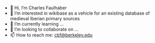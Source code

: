 - 👋 Hi, I’m Charles Faulhaber
- 👀 I’m interested in wikibase as a vehicle for an existing database of medieval Iberian primary sources
- 🌱 I’m currently learning ...
- 💞️ I’m looking to collaborate on ...
- 📫 How to reach me: cbf@berkeley.edu

<!---
faulhaber/faulhaber is a ✨ special ✨ repository because its `README.md` (this file) appears on your GitHub profile.
You can click the Preview link to take a look at your changes.
--->
